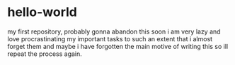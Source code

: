 # hello-world
my first repository, probably gonna abandon this soon 
i am very lazy and love procrastinating my important tasks to such an extent that i almost forget them and maybe i have forgotten the main motive of writing this so ill repeat the process again.
